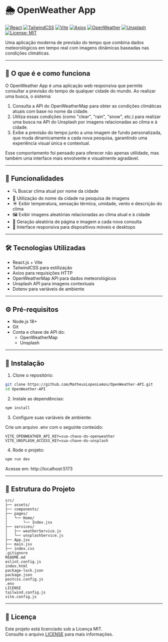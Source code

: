 # 🌦️ OpenWeather App

[![React](https://img.shields.io/badge/React-18.2.0-61DAFB?style=flat&logo=react)](https://reactjs.org/)
[![TailwindCSS](https://img.shields.io/badge/TailwindCSS-3.3.0-06B6D4?style=flat&logo=tailwind-css)](https://tailwindcss.com/)
[![Vite](https://img.shields.io/badge/Vite-4.5.0-646CFF?style=flat&logo=vite)](https://vitejs.dev/)
[![Axios](https://img.shields.io/badge/Axios-1.x-5A29E4?style=flat)](https://axios-http.com/)
[![OpenWeather](https://img.shields.io/badge/API-OpenWeatherMap-orange?style=flat)](https://openweathermap.org/)
[![Unsplash](https://img.shields.io/badge/API-Unsplash-black?style=flat&logo=unsplash)](https://unsplash.com/developers)
[![License: MIT](https://img.shields.io/badge/License-MIT-yellow.svg)](https://github.com/MatheusLopesLemos/OpenWeather-API/blob/main/LICENSE)

Uma aplicação moderna de previsão do tempo que combina dados meteorológicos em tempo real com imagens dinâmicas baseadas nas condições climáticas.

---

## 🤩 O que é e como funciona

O OpenWeather App é uma aplicação web responsiva que permite consultar a previsão do tempo de qualquer cidade do mundo. Ao realizar uma busca, o sistema:

1. Consulta a API do OpenWeatherMap para obter as condições climáticas atuais com base no nome da cidade.
2. Utiliza essas condições (como "clear", "rain", "snow", etc.) para realizar uma busca na API do Unsplash por imagens relacionadas ao clima e à cidade.
3. Exibe a previsão do tempo junto a uma imagem de fundo personalizada, que muda dinamicamente a cada nova pesquisa, garantindo uma experiência visual única e contextual.

Esse comportamento foi pensado para oferecer não apenas utilidade, mas também uma interface mais envolvente e visualmente agradável.

---

## 📌 Funcionalidades

- 🔍 Buscar clima atual por nome da cidade
- 📍 Utilização do nome da cidade na pesquisa de imagens
- ☀️ Exibir temperatura, sensação térmica, umidade, vento e descrição do clima
- 🖼️ Exibir imagens aleatórias relacionadas ao clima atual e à cidade
- 🔀 Geração aleatória de página e imagem a cada nova consulta
- 📱 Interface responsiva para dispositivos móveis e desktops

---

## 🛠️ Tecnologias Utilizadas

- React.js + Vite
- TailwindCSS para estilização
- Axios para requisições HTTP
- OpenWeatherMap API para dados meteorológicos
- Unsplash API para imagens contextuais
- Dotenv para variáveis de ambiente

---

## ⚙️ Pré-requisitos

- Node.js 18+
- Git
- Conta e chave de API do:
  - OpenWeatherMap
  - Unsplash

---

## 🚀 Instalação

1. Clone o repositório:

```bash
git clone https://github.com/MatheusLopesLemos/OpenWeather-API.git
cd OpenWeather-API
```

2. Instale as dependências:

```bash
npm install
```

3. Configure suas variáveis de ambiente:

Crie um arquivo .env com o seguinte conteúdo:

```env
VITE_OPENWEATHER_API_KEY=sua-chave-do-openweather
VITE_UNSPLASH_ACCESS_KEY=sua-chave-do-unsplash
```

4. Rode o projeto:

```bash
npm run dev
```

Acesse em: http://localhost:5173

---

## 📁 Estrutura do Projeto

```
src/
├── assets/
├── components/
├── pages/
│   └── Home/
│       └── Index.jsx
├── services/
│   ├── weatherService.js
│   └── unsplashService.js
├── App.jsx
├── main.jsx
├── index.css
.gitignore
README.md
eslint.config.js
index.html
package-lock.json
package.json
postcss.config.js
.env
LICENSE
tailwind.config.js
vite.config.js
```

---

## 🦾 Licença

Este projeto está licenciado sob a Licença MIT.  
Consulte o arquivo [LICENSE](https://github.com/MatheusLopesLemos/OpenWeather-API/blob/main/LICENSE) para mais informações.

